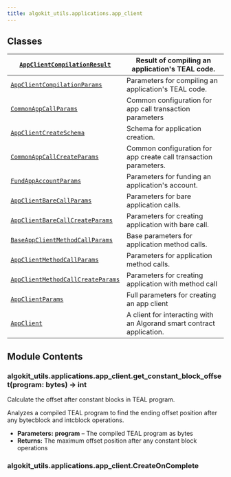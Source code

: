 ```yaml
---
title: algokit_utils.applications.app_client
---
```

## Classes

| [`AppClientCompilationResult`](#algokit_utils.applications.app_client.AppClientCompilationResult)                | Result of compiling an application's TEAL code.                       |
|-----------------------------------------------------------------------------------------------------------------------------------------------|-----------------------------------------------------------------------|
| [`AppClientCompilationParams`](#algokit_utils.applications.app_client.AppClientCompilationParams)                | Parameters for compiling an application's TEAL code.                  |
| [`CommonAppCallParams`](#algokit_utils.applications.app_client.CommonAppCallParams)                                     | Common configuration for app call transaction parameters              |
| [`AppClientCreateSchema`](#algokit_utils.applications.app_client.AppClientCreateSchema)                               | Schema for application creation.                                      |
| [`CommonAppCallCreateParams`](#algokit_utils.applications.app_client.CommonAppCallCreateParams)                   | Common configuration for app create call transaction parameters.      |
| [`FundAppAccountParams`](#algokit_utils.applications.app_client.FundAppAccountParams)                                  | Parameters for funding an application's account.                      |
| [`AppClientBareCallParams`](#algokit_utils.applications.app_client.AppClientBareCallParams)                         | Parameters for bare application calls.                                |
| [`AppClientBareCallCreateParams`](#algokit_utils.applications.app_client.AppClientBareCallCreateParams)       | Parameters for creating application with bare call.                   |
| [`BaseAppClientMethodCallParams`](#algokit_utils.applications.app_client.BaseAppClientMethodCallParams)       | Base parameters for application method calls.                         |
| [`AppClientMethodCallParams`](#algokit_utils.applications.app_client.AppClientMethodCallParams)                   | Parameters for application method calls.                              |
| [`AppClientMethodCallCreateParams`](#algokit_utils.applications.app_client.AppClientMethodCallCreateParams) | Parameters for creating application with method call                  |
| [`AppClientParams`](#algokit_utils.applications.app_client.AppClientParams)                                                 | Full parameters for creating an app client                            |
| [`AppClient`](#algokit_utils.applications.app_client.AppClient)                                                                   | A client for interacting with an Algorand smart contract application. |

## Module Contents

### algokit_utils.applications.app_client.get_constant_block_offset(program: bytes) → int

Calculate the offset after constant blocks in TEAL program.

Analyzes a compiled TEAL program to find the ending offset position after any bytecblock and intcblock operations.

* **Parameters:**
  **program** – The compiled TEAL program as bytes
* **Returns:**
  The maximum offset position after any constant block operations

### algokit_utils.applications.app_client.CreateOnComplete